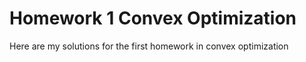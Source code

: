 # Homework 1 Convex Optimization  
Here are my solutions for the first homework in convex optimization 
